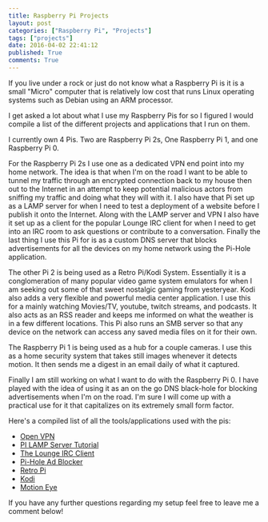 ```yaml
---
title: Raspberry Pi Projects
layout: post
categories: ["Raspberry Pi", "Projects"]
tags: ["projects"]
date: 2016-04-02 22:41:12
published: True
comments: True
---
```


If you live under a rock or just do not know what a Raspberry Pi is it is a small "Micro" computer that is relatively low cost that runs Linux operating systems such as Debian using an ARM processor.

I get asked a lot about what I use my Raspberry Pis for so I figured I would compile a list of the different projects and applications that I run on them.

I currently own 4 Pis. Two are Raspberry Pi 2s, One Raspberry Pi 1, and one Raspberry Pi 0.

For the Raspberry Pi 2s I use one as a dedicated VPN end point into my home network. The idea is that when I'm on the road I want to be able to tunnel my traffic through an encrypted connection back to my house then out to the Internet in an attempt to keep potential malicious actors from sniffing my traffic and doing what they will with it. I also have that Pi set up as a LAMP server for when I need to test a deployment of a website before I publish it onto the Internet. Along with the LAMP server and VPN I also have it set up as a client for the popular Lounge IRC client for when I need to get into an IRC room to ask questions or contribute to a conversation. Finally the last thing I use this Pi for is as a custom DNS server that blocks advertisements for all the devices on my home network using the Pi-Hole application.

The other Pi 2 is being used as a Retro Pi/Kodi System. Essentially it is a conglomeration of many popular video game system emulators for when I am seeking out some of that sweet nostalgic gaming from yesteryear. Kodi also adds a very flexible and powerful media center application. I use this for a mainly watching Movies/TV, youtube, twitch streams, and podcasts. It also acts as an RSS reader and keeps me informed on what the weather is in a few different locations. This Pi also runs an SMB server so that any device on the network can access any saved media files on it for their own.

The Raspberry Pi 1 is being used as a hub for a couple cameras. I use this as a home security system that takes still images whenever it detects motion. It then sends me a digest in an email daily of what it captured.

Finally I am still working on what I want to do with the Raspberry Pi 0. I have played with the idea of using it as an on the go DNS black-hole for blocking advertisements when I'm on the road. I'm sure I will come up with a practical use for it that capitalizes on its extremely small form factor.

Here's a compiled list of all the tools/applications used with the pis:

* [Open VPN](https://github.com/Nyr/openvpn-install)
* [PI LAMP Server Tutorial](http://elinux.org/RPi_A_Simple_Wheezy_LAMP_install)
* [The Lounge IRC Client](https://github.com/thelounge/lounge)
* [Pi-Hole Ad Blocker](https://pi-hole.net/)
* [Retro Pi](https://github.com/retropie/retropie-setup/wiki)
* [Kodi](http://mymediaexperience.com/raspberry-pi-xbmc-with-raspbmc/)
* [Motion Eye](https://github.com/ccrisan/motioneye/wiki/Install-On-Raspbian)

If you have any further questions regarding my setup feel free to leave me a comment below! 